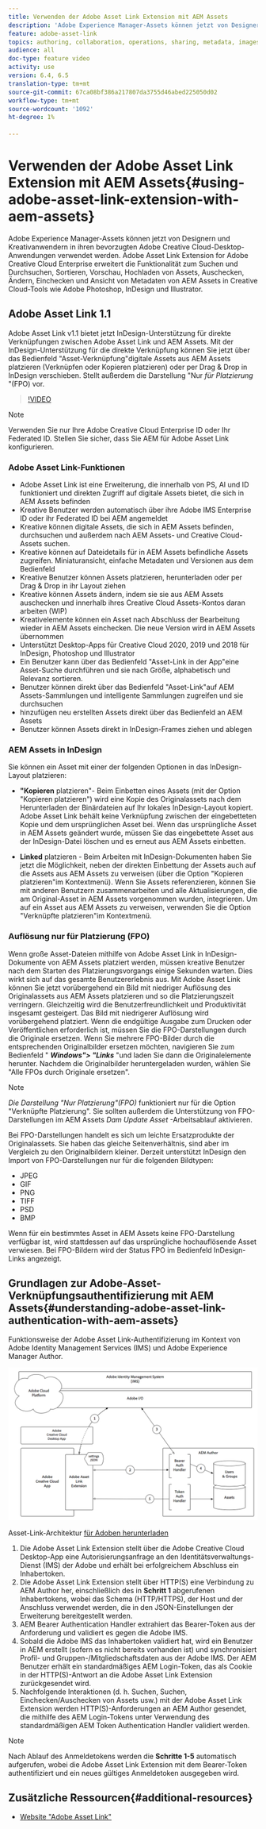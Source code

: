 ```yaml
---
title: Verwenden der Adobe Asset Link Extension mit AEM Assets
description: 'Adobe Experience Manager-Assets können jetzt von Designern und Kreativanwendern in ihren bevorzugten Adobe Creative Cloud-Desktop-Anwendungen verwendet werden. Adobe Asset Link Extension for Adobe Creative Cloud Enterprise erweitert die Funktionalität zum Suchen und Durchsuchen, Sortieren, Vorschau, Hochladen von Assets, Auschecken, Ändern, Einchecken und Ansicht von Metadaten von AEM Assets in Creative Cloud-Tools wie Adobe Photoshop, InDesign und Illustrator. '
feature: adobe-asset-link
topics: authoring, collaboration, operations, sharing, metadata, images
audience: all
doc-type: feature video
activity: use
version: 6.4, 6.5
translation-type: tm+mt
source-git-commit: 67ca08bf386a217807da3755d46abed225050d02
workflow-type: tm+mt
source-wordcount: '1092'
ht-degree: 1%

---
```



# Verwenden der Adobe Asset Link Extension mit AEM Assets{#using-adobe-asset-link-extension-with-aem-assets}

Adobe Experience Manager-Assets können jetzt von Designern und Kreativanwendern in ihren bevorzugten Adobe Creative Cloud-Desktop-Anwendungen verwendet werden. Adobe Asset Link Extension for Adobe Creative Cloud Enterprise erweitert die Funktionalität zum Suchen und Durchsuchen, Sortieren, Vorschau, Hochladen von Assets, Auschecken, Ändern, Einchecken und Ansicht von Metadaten von AEM Assets in Creative Cloud-Tools wie Adobe Photoshop, InDesign und Illustrator.


## Adobe Asset Link 1.1

Adobe Asset Link v1.1 bietet jetzt InDesign-Unterstützung für direkte Verknüpfungen zwischen Adobe Asset Link und AEM Assets. Mit der InDesign-Unterstützung für die direkte Verknüpfung können Sie jetzt über das Bedienfeld &quot;Asset-Verknüpfung&quot;digitale Assets aus AEM Assets platzieren (Verknüpfen oder Kopieren platzieren) oder per Drag &amp; Drop in InDesign verschieben. Stellt außerdem die Darstellung &quot;Nur *für Platzierung* &quot;(FPO) vor.

>[!VIDEO](https://video.tv.adobe.com/v/28988/?quality=12&learn=on)

>[!NOTE]
>
>Verwenden Sie nur Ihre Adobe Creative Cloud Enterprise ID oder Ihr Federated ID. Stellen Sie sicher, dass Sie AEM für Adobe Asset Link [](https://helpx.adobe.com/enterprise/using/configure-aem-for-aal-prerelease.html)konfigurieren.


### Adobe Asset Link-Funktionen

* Adobe Asset Link ist eine Erweiterung, die innerhalb von PS, AI und ID funktioniert und direkten Zugriff auf digitale Assets bietet, die sich in AEM Assets befinden
* Kreative Benutzer werden automatisch über ihre Adobe IMS Enterprise ID oder ihr Federated ID bei AEM angemeldet
* Kreative können digitale Assets, die sich in AEM Assets befinden, durchsuchen und außerdem nach AEM Assets- und Creative Cloud-Assets suchen.
* Kreative können auf Dateidetails für in AEM Assets befindliche Assets zugreifen. Miniaturansicht, einfache Metadaten und Versionen aus dem Bedienfeld
* Kreative Benutzer können Assets platzieren, herunterladen oder per Drag &amp; Drop in ihr Layout ziehen
* Kreative können Assets ändern, indem sie sie aus AEM Assets auschecken und innerhalb ihres Creative Cloud Assets-Kontos daran arbeiten (WIP)
* Kreativelemente können ein Asset nach Abschluss der Bearbeitung wieder in AEM Assets einchecken. Die neue Version wird in AEM Assets übernommen
* Unterstützt Desktop-Apps für Creative Cloud 2020, 2019 und 2018 für InDesign, Photoshop und Illustrator
* Ein Benutzer kann über das Bedienfeld &quot;Asset-Link in der App&quot;eine Asset-Suche durchführen und sie nach Größe, alphabetisch und Relevanz sortieren.
* Benutzer können direkt über das Bedienfeld &quot;Asset-Link&quot;auf AEM Assets-Sammlungen und intelligente Sammlungen zugreifen und sie durchsuchen
* hinzufügen neu erstellten Assets direkt über das Bedienfeld an AEM Assets
* Benutzer können Assets direkt in InDesign-Frames ziehen und ablegen

### AEM Assets in InDesign

Sie können ein Asset mit einer der folgenden Optionen in das InDesign-Layout platzieren:

* **&quot;Kopieren** platzieren&quot;- Beim Einbetten eines Assets (mit der Option &quot;Kopieren platzieren&quot;) wird eine Kopie des Originalassets nach dem Herunterladen der Binärdateien auf Ihr lokales InDesign-Layout kopiert. Adobe Asset Link behält keine Verknüpfung zwischen der eingebetteten Kopie und dem ursprünglichen Asset bei. Wenn das ursprüngliche Asset in AEM Assets geändert wurde, müssen Sie das eingebettete Asset aus der InDesign-Datei löschen und es erneut aus AEM Assets einbetten.

* **Linked** platzieren - Beim Arbeiten mit InDesign-Dokumenten haben Sie jetzt die Möglichkeit, neben der direkten Einbettung der Assets auch auf die Assets aus AEM Assets zu verweisen (über die Option &quot;Kopieren platzieren&quot;im Kontextmenü). Wenn Sie Assets referenzieren, können Sie mit anderen Benutzern zusammenarbeiten und alle Aktualisierungen, die am Original-Asset in AEM Assets vorgenommen wurden, integrieren. Um auf ein Asset aus AEM Assets zu verweisen, verwenden Sie die Option &quot;Verknüpfte platzieren&quot;im Kontextmenü.

### Auflösung nur für Platzierung (FPO)

Wenn große Asset-Dateien mithilfe von Adobe Asset Link in InDesign-Dokumente von AEM Assets platziert werden, müssen kreative Benutzer nach dem Starten des Platzierungsvorgangs einige Sekunden warten. Dies wirkt sich auf das gesamte Benutzererlebnis aus. Mit Adobe Asset Link können Sie jetzt vorübergehend ein Bild mit niedriger Auflösung des Originalassets aus AEM Assets platzieren und so die Platzierungszeit verringern. Gleichzeitig wird die Benutzerfreundlichkeit und Produktivität insgesamt gesteigert. Das Bild mit niedrigerer Auflösung wird vorübergehend platziert. Wenn die endgültige Ausgabe zum Drucken oder Veröffentlichen erforderlich ist, müssen Sie die FPO-Darstellungen durch die Originale ersetzen. Wenn Sie mehrere FPO-Bilder durch die entsprechenden Originalbilder ersetzen möchten, navigieren Sie zum Bedienfeld &quot; **_Windows&quot;> &quot;Links_** &quot;und laden Sie dann die Originalelemente herunter. Nachdem die Originalbilder heruntergeladen wurden, wählen Sie &quot;Alle FPOs durch Originale ersetzen&quot;.

>[!NOTE]
>
> *Die Darstellung &quot;Nur Platzierung&quot;(FPO)* funktioniert nur für die Option &quot;Verknüpfte Platzierung&quot;. Sie sollten außerdem die Unterstützung von FPO-Darstellungen im AEM Assets *Dam Update Asset* -Arbeitsablauf aktivieren.

Bei FPO-Darstellungen handelt es sich um leichte Ersatzprodukte der Originalassets. Sie haben das gleiche Seitenverhältnis, sind aber im Vergleich zu den Originalbildern kleiner. Derzeit unterstützt InDesign den Import von FPO-Darstellungen nur für die folgenden Bildtypen:

* JPEG
* GIF
* PNG
* TIFF
* PSD
* BMP

Wenn für ein bestimmtes Asset in AEM Assets keine FPO-Darstellung verfügbar ist, wird stattdessen auf das ursprüngliche hochauflösende Asset verwiesen. Bei FPO-Bildern wird der Status FPO im Bedienfeld InDesign-Links angezeigt.



## Grundlagen zur Adobe-Asset-Verknüpfungsauthentifizierung mit AEM Assets{#understanding-adobe-asset-link-authentication-with-aem-assets}

Funktionsweise der Adobe Asset Link-Authentifizierung im Kontext von Adobe Identity Management Services (IMS) und Adobe Experience Manager Author.

![Adobe Asset Link Architecture](assets/adobe-asset-link-article-understand.png)

Asset-Link-Architektur [für Adoben herunterladen](assets/adobe-asset-link-article-understand-1.png)

1. Die Adobe Asset Link Extension stellt über die Adobe Creative Cloud Desktop-App eine Autorisierungsanfrage an den Identitätsverwaltungs-Dienst (IMS) der Adobe und erhält bei erfolgreichem Abschluss ein Inhabertoken.
2. Die Adobe Asset Link Extension stellt über HTTP(S) eine Verbindung zu AEM Author her, einschließlich des in **Schritt 1** abgerufenen Inhabertokens, wobei das Schema (HTTP/HTTPS), der Host und der Anschluss verwendet werden, die in den JSON-Einstellungen der Erweiterung bereitgestellt werden.
3. AEM Bearer Authentication Handler extrahiert das Bearer-Token aus der Anforderung und validiert es gegen die Adobe IMS.
4. Sobald die Adobe IMS das Inhabertoken validiert hat, wird ein Benutzer in AEM erstellt (sofern es nicht bereits vorhanden ist) und synchronisiert Profil- und Gruppen-/Mitgliedschaftsdaten aus der Adobe IMS. Der AEM Benutzer erhält ein standardmäßiges AEM Login-Token, das als Cookie in der HTTP(S)-Antwort an die Adobe Asset Link Extension zurückgesendet wird.
5. Nachfolgende Interaktionen (d. h. Suchen, Suchen, Einchecken/Auschecken von Assets usw.) mit der Adobe Asset Link Extension werden HTTP(S)-Anforderungen an AEM Author gesendet, die mithilfe des AEM Login-Tokens unter Verwendung des standardmäßigen AEM Token Authentication Handler validiert werden.

>[!NOTE]
>
>Nach Ablauf des Anmeldetokens werden die **Schritte 1-5** automatisch aufgerufen, wobei die Adobe Asset Link Extension mit dem Bearer-Token authentifiziert und ein neues gültiges Anmeldetoken ausgegeben wird.

## Zusätzliche Ressourcen{#additional-resources}

* [Website &quot;Adobe Asset Link&quot;](https://www.adobe.com/de/creativecloud/business/enterprise/adobe-asset-link.html)